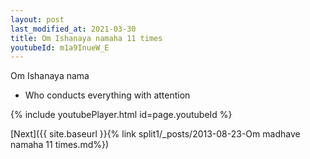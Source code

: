 ```yaml
---
layout: post
last_modified_at: 2021-03-30
title: Om Ishanaya namaha 11 times
youtubeId: m1a9InueW_E
---
```

 
 
Om Ishanaya nama 
 
 -  Who conducts everything with attention 
 
  
 
  
 
 
 
 
 
 


{% include youtubePlayer.html id=page.youtubeId %}
 
[Next]({{ site.baseurl }}{% link  split1/_posts/2013-08-23-Om madhave namaha 11 times.md%})
 
